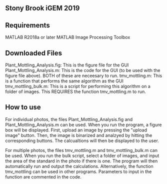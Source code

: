## Stony Brook iGEM 2019

## Requirements
MATLAB R2018a or later
MATLAB Image Processing Toolbox

## Downloaded Files
Plant_Mottling_Analysis.fig: This is the figure file for the GUI
Plant_Mottling_Analysis.m: This is the code for the GUI (to be used with the figure file above). BOTH of these are neceesary to run.
tmv_mottling.m: This is a function that performs the same algorithm as the GUI
tmv_mottling_bulk.m: This is a script for performing this algorithm on a folder of images. This REQUIRES the function tmv_mottling.m to run.

## How to use
For individual photos, the files Plant_Mottling_Analysis.fig and Plant_Mottling_Analysis.m can be used. When you run the program, a figure box will be displayed. First, upload an image by pressing the "upload image" button. Then, the image is binarized and analzyed by hitting the corresponding buttons. The calcualtions will then be displayed to the user.

For multiple photos, the files tmv_mottling.m and tmv_mottling_bulk.m can be used. When you run the bulk script, select a folder of images, and input the area of the standard in the photo if there is one. The program will then automatically run and output the calculations. Alternatively, the function tmv_mottling can be used in other programs. Parameters to input in the function are commented in the code.
